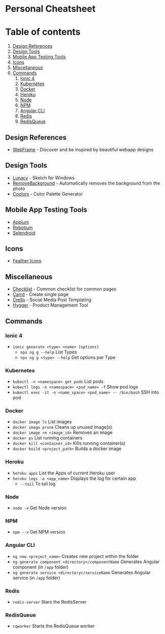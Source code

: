 # Personal Cheatsheet

# Table of contents
1. [Design References](#design-references)
1. [Design Tools](#design-tools)
1. [Mobile App Testing Tools](#mobile-app-testing-tools)
1. [Icons](#icons)
1. [Miscellaneous](#miscellaneous)
1. [Commands](#commands)
    1. [Ionic 4](#ionic-4)
    1. [Kubernetes](#kubernetes)
    1. [Docker](#docker)
    1. [Heroku](#heroku)
    1. [Node](#node)
    1. [NPM](#npm)
    1. [Angular CLI](#angular-cli)
    1. [Redis](#redis)
    1. [RedisQueue](#redisqueue)
  
## Design References
- [WebFrame](https://webframe.xyz) - Discover and be inspired by beautiful webapp designs

## Design Tools
- [Lunacy](https://icons8.com/lunacy?ref=producthunt) - Sketch for Windows
- [RemoveBackground](https://www.remove.bg) - Automatically removes the background from the photo
- [Coolors](https://coolors.co) - Color Palette Generator

## Mobile App Testing Tools
- [Appium](http://appium.io)
- [Robotium](https://github.com/robotiumtech/robotium)
- [Selendroid](http://selendroid.io)

## Icons
- [Feather Icons](https://feathericons.com)

## Miscellaneous
- [Checklist](https://www.checklist.design) - Common checklist for common pages
- [Carrd](https://carrd.co) - Create single page
- [Crello](https://crello.com) - Social Media Post Templating
- [Hygger](https://hygger.io) - Product Management Tool

## Commands

### Ionic 4
- `ionic generate <type> <name> [options]`
  - `npx ng g --help` List Types
  - `npx ng g <type> --help` Get options per Type
  
### Kubernetes
- `kubectl -n <namespace> get pods` List pods
- `kubectl logs -n <namespace> <pod_name> -f` Show pod logs
- `kubectl exec -it -n <name_space> <pod_name> -- /bin/bash` SSH into pod

### Docker
- `docker image ls` List images
- `docker image prune` Cleans up unused image(s)
- `docker image rm <image_id>` Removes an image
- `docker ps` List running containers
- `docker kill <container_id>` Kills running container(s)
- `docker build <project_path>` Builds a docker image

### Heroku
- `heroku apps` List the Apps of current Heroku user
- `heroku logs -a <app_name>` Displays the log for certain app
  - `--tail` To tail log
  
### Node
- `node -v` Get Node version

### NPM
- `npm --v` Get NPM version

### Angular CLI
- `ng new <project_name>` Creates new project within the folder
- `ng generate component <directory>/componentName` Generates Angular component (in `/app` folder)
- `ng generate service <directory>/serviceName` Generates Angular service (in `/app` folder)

### Redis
- `redis-server` Stars the RedisServer

### RedisQueue
- `rqworker` Starts the RedisQueue worker

